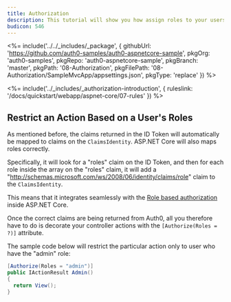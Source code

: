 ```yaml
---
title: Authorization
description: This tutorial will show you how assign roles to your users, and use those claims to authorize or deny a user to access certain routes in the app.
budicon: 546
---
```


<%= include('../../_includes/_package', {
  githubUrl: 'https://github.com/auth0-samples/auth0-aspnetcore-sample',
  pkgOrg: 'auth0-samples',
  pkgRepo: 'auth0-aspnetcore-sample',
  pkgBranch: 'master',
  pkgPath: '08-Authorization',
  pkgFilePath: '08-Authorization/SampleMvcApp/appsettings.json',
  pkgType: 'replace'
}) %>



<%= include('../_includes/_authorization-introduction', { ruleslink: '/docs/quickstart/webapp/aspnet-core/07-rules' }) %>

## Restrict an Action Based on a User's Roles

As mentioned before, the claims returned in the ID Token will automatically be mapped to claims on the `ClaimsIdentity`. ASP.NET Core will also maps roles correctly.

Specifically, it will look for a "roles" claim on the ID Token, and then for each role inside the array on the "roles" claim, it will add a "http://schemas.microsoft.com/ws/2008/06/identity/claims/role" claim to the `ClaimsIdentity`.

This means that it integrates seamlessly with the [Role based authorization](https://docs.asp.net/en/latest/security/authorization/roles.html) inside ASP.NET Core.

Once the correct claims are being returned from Auth0, all you therefore have to do is decorate your controller actions with the `[Authorize(Roles = ?)]` attribute.

The sample code below will restrict the particular action only to user who have the "admin" role:

```csharp
[Authorize(Roles = "admin")]
public IActionResult Admin()
{
  return View();
}
```
